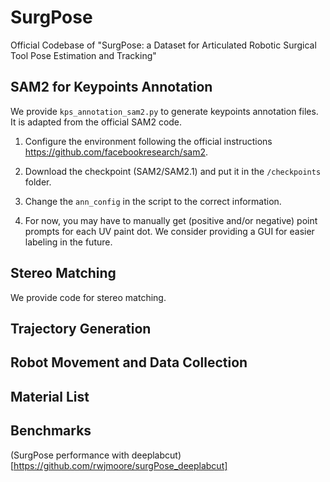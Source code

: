 # SurgPose
Official Codebase of "SurgPose:  a Dataset for Articulated Robotic Surgical Tool Pose Estimation and Tracking" 

## SAM2 for Keypoints Annotation
We provide `kps_annotation_sam2.py` to generate keypoints annotation files. It is adapted from the official SAM2 code.

1. Configure the environment following the official instructions https://github.com/facebookresearch/sam2.

2. Download the checkpoint (SAM2/SAM2.1) and put it in the `/checkpoints` folder.

3. Change the `ann_config` in the script to the correct information. 

4. For now, you may have to manually get (positive and/or negative) point prompts for each UV paint dot. We consider providing a GUI for easier labeling in the future.

## Stereo Matching
We provide code for stereo matching.

## Trajectory Generation

## Robot Movement and Data Collection

## Material List

## Benchmarks

(SurgPose performance with deeplabcut)[https://github.com/rwjmoore/surgPose_deeplabcut]
